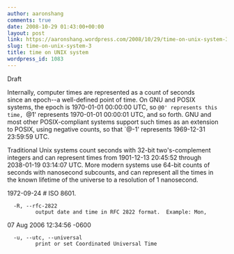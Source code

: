 ```yaml
---
author: aaronshang
comments: true
date: 2008-10-29 01:43:00+00:00
layout: post
link: https://aaronshang.wordpress.com/2008/10/29/time-on-unix-system-3/
slug: time-on-unix-system-3
title: time on UNIX system
wordpress_id: 1083
---
```


Draft

  Internally, computer times are represented as a count of seconds  
since an epoch--a well-defined point of time.  On GNU and POSIX  
systems, the epoch is 1970-01-01 00:00:00 UTC, so `@0' represents this  
time, `@1' represents 1970-01-01 00:00:01 UTC, and so forth.  GNU and  
most other POSIX-compliant systems support such times as an extension  
to POSIX, using negative counts, so that `@-1' represents 1969-12-31  
23:59:59 UTC.

  Traditional Unix systems count seconds with 32-bit two's-complement  
integers and can represent times from 1901-12-13 20:45:52 through  
2038-01-19 03:14:07 UTC.  More modern systems use 64-bit counts of  
seconds with nanosecond subcounts, and can represent all the times in  
the known lifetime of the universe to a resolution of 1 nanosecond.

1972-09-24     # ISO 8601.

      -R, --rfc-2822  
             output date and time in RFC 2822 format.  Example: Mon,  
07 Aug 2006 12:34:56 -0600

  
      -u, --utc, --universal  
             print or set Coordinated Universal Time
